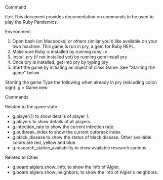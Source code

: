 Command

tl;dr
This document provides documentation on commands to be used to play the Ruby Pandemics.

Environment
1. Open bash (on Macbooks) or others similar you'd like available on your own machine. This game is run in pry, a gem for Ruby REPL.
2. Make sure Ruby is installed by running ruby -v
3. Install pry (if not installed yet) by running gem install pry
4. Once pry is installed, get into pry by typing pry
5. Start the game by initiating an object of class Game. See "Starting the game" below

Starting the game
Type the following when already in pry (exlcuding colon sign):
g = Game.new

Commands

Related to the game state

- g.player(1) to show details of player 1.
- g.players to show details of all players.
- g.infection_rate to show the current infection rate.
- g.outbreak_index to show the current outbreak index.
- g.black_disease to show the status of black disease. Other available colors are red, yellow and blue.
- g.research_station_availability to show available research stations.

Related to Cities

- g.board.algiers.show_info; to show the info of Algier.
- g.board.algiers.show_neighbors; to show the info of Algier's neighbors.
